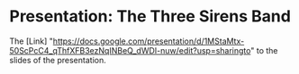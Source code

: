 # Presentation: The Three Sirens Band 

The [Link] "https://docs.google.com/presentation/d/1MStaMtx-50ScPcC4_qThfXFB3ezNqINBeQ_dWDI-nuw/edit?usp=sharingto" to the slides of the presentation.
